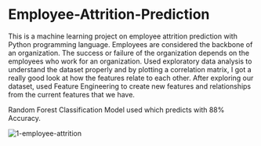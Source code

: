 # Employee-Attrition-Prediction

This is a machine learning project on employee attrition prediction with Python programming language. Employees are considered the backbone of an organization. The success or failure of the organization depends on the employees who work for an organization.
Used exploratory data analysis to understand the dataset properly and by plotting a correlation matrix, I got a really good look at how the features relate to each other. After exploring our dataset, used Feature Engineering to create new features and relationships from the current features that we have.

Random Forest Classification Model used which predicts with 88% Accuracy.

![1-employee-attrition](https://github.com/user-attachments/assets/8136ca68-3cec-4a33-a8ff-17e57c85d797)
